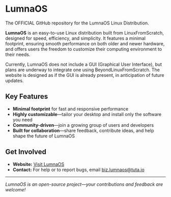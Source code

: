 # LumnaOS
The OFFICIAL GitHub repository for the LumnaOS Linux Distribution.


**LumnaOS** is an easy-to-use Linux distribution built from LinuxFromScratch, designed for speed, efficiency, and simplicity. It features a minimal footprint, ensuring smooth performance on both older and newer hardware, and offers users the freedom to customize their computing environment to their needs.

Currently, LumnaOS does not include a GUI (Graphical User Interface), but plans are underway to integrate one using BeyondLinuxFromScratch. The website is designed as if the GUI is already present, in anticipation of future updates.

## Key Features

- **Minimal footprint** for fast and responsive performance
- **Highly customizable**—tailor your desktop and install only the software you need
- **Community-driven**—join a growing group of users and developers
- **Built for collaboration**—share feedback, contribute ideas, and help shape the future of LumnaOS

## Get Involved

- **Website:** [Visit LumnaOS](https://lumnaos.weebly.com)
- **Contact:** For help or to report bugs, email [biz.lumnaos@tuta.io](mailto:biz.lumnaos@tuta.io)

---

*LumnaOS is an open-source project—your contributions and feedback are welcome!*

